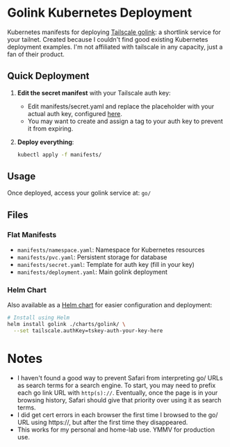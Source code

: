 # Golink Kubernetes Deployment

Kubernetes manifests for deploying [Tailscale golink](https://github.com/tailscale/golink): a shortlink service for your tailnet. Created because I couldn't find good existing Kubernetes deployment examples. I'm not affiliated with tailscale in any capacity, just a fan of their product.

## Quick Deployment

1. **Edit the secret manifest** with your Tailscale auth key:
   
   - Edit manifests/secret.yaml and replace the placeholder with your actual auth key, configured [here](https://login.tailscale.com/admin/settings/keys).
   - You may want to create and assign a tag to your auth key to prevent it from expiring.

3. **Deploy everything**:
   ```bash
   kubectl apply -f manifests/
   ```

## Usage

Once deployed, access your golink service at: `go/`

## Files

### Flat Manifests
- `manifests/namespace.yaml`: Namespace for Kubernetes resources
- `manifests/pvc.yaml`: Persistent storage for database
- `manifests/secret.yaml`: Template for auth key (fill in your key)
- `manifests/deployment.yaml`: Main golink deployment

### Helm Chart
Also available as a [Helm chart](charts/golink/) for easier configuration and deployment:

```bash
# Install using Helm
helm install golink ./charts/golink/ \
  --set tailscale.authKey=tskey-auth-your-key-here
```

# Notes
- I haven't found a good way to prevent Safari from interpreting go/ URLs as search terms for a search engine. To start, you may need to prefix each go link URL with `http(s)://`. Eventually, once the page is in your browsing history, Safari should give that priority over using it as search terms.
- I did get cert errors in each browser the first time I browsed to the go/ URL using https://, but after the first time they disappeared.
- This works for my personal and home-lab use. YMMV for production use.
